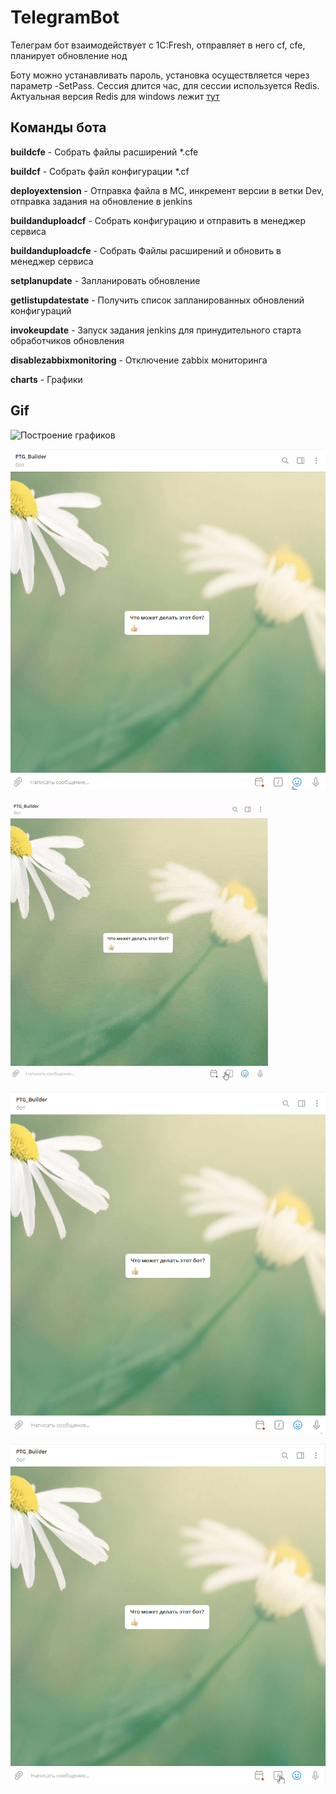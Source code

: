# TelegramBot
Телеграм бот взаимодействует с 1C:Fresh, отправляет в него cf, cfe, планирует обновление нод

Боту можно устанавливать пароль, установка осуществляется через параметр -SetPass. Сессия длится час, для сессии используется Redis.
Актуальная версия Redis для windows лежит [тут](https://github.com/MicrosoftArchive/redis/releases)

## Команды бота
**buildcfe** - Собрать файлы расширений *.cfe

**buildcf** - Собрать файл конфигурации *.cf

**deployextension** - Отправка файла в МС, инкремент версии в ветки Dev, отправка задания на обновление в jenkins

**buildanduploadcf** - Собрать конфигурацию и отправить в менеджер сервиса

**buildanduploadcfe** - Собрать Файлы расширений и обновить в менеджер сервиса

**setplanupdate** - Запланировать обновление

**getlistupdatestate** - Получить список запланированных обновлений конфигураций

**invokeupdate** - Запуск задания jenkins для принудительного старта обработчиков обновления

**disablezabbixmonitoring** - Отключение zabbix мониторинга

**charts** - Графики

## Gif
![](doc/img/fgtded4.gif "Построение графиков")

![](doc/img/nXHEwwVx2b.gif "Следить за обновлением")

![](doc/img/ds44d.gif "Выгрузка конфигурации из хранилища")

![](doc/img/XFGJXqffFn.gif "Сборка расширений из Git")

![](doc/img/4H1LsIB4vo.gif "Планирование обновлений")